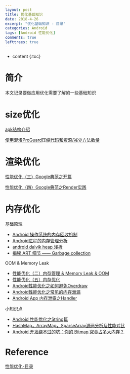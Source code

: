 ```yaml
---
layout: post
title: 优化基础知识
date: 2018-4-26
excerpt: "优化基础知识 - 目录"
categories: Android
tags: [Android 性能优化]
comments: true
lefttrees: true
---
```


* content
{:toc}



# 简介

本文记录要做应用优化需要了解的一些基础知识

# size优化

[apk结构介绍](https://www.aliyun.com/jiaocheng/19335.html)

[使用混淆ProGuard压缩代码和资源/减少方法数量](https://blog.csdn.net/ocean20/article/details/67634130)

# 渲染优化

[性能优化（三）Google典范之开篇](http://vivianking6855.github.io/2017/03/13/Android-optimization-3-Google-Publish/)

[性能优化（四）Google典范之Render实践](http://vivianking6855.github.io/2017/03/14/Android-optimization-4-Google-Publish-Render/)

# 内存优化

基础原理

- [Android 操作系统的内存回收机制](https://www.ibm.com/developerworks/cn/opensource/os-cn-android-mmry-rcycl/ )
- [Android进程的内存管理分析](http://blog.csdn.net/gemmem/article/details/8920039 )
- [android dalvik heap 浅析](http://blog.csdn.net/cqupt_chen/article/details/11068129) 
- [揭秘 ART 细节 —— Garbage collection](http://www.cnblogs.com/jinkeep/p/3818180.html)

OOM & Memory Leak

- [性能优化（二）内存管理 & Memory Leak & OOM](http://vivianking6855.github.io/2017/02/27/Android-optimization-2-OOM/)
- [性能优化（五）内存优化](http://vivianking6855.github.io/2018/03/05/Android-optimization-5-Memory/)
- [Android性能优化之如何避免Overdraw](https://www.jianshu.com/p/145fc61011cd) 
- [Android性能优化之常见的内存泄漏](http://blog.csdn.net/u010687392/article/details/49909477) 
- [Android App 内存泄露之Handler](http://blog.csdn.net/zhuanglonghai/article/details/38233069) 

小知识点

- [Android 性能优化之String篇](http://blog.csdn.net/vfush/article/details/53038437) 
- [HashMap，ArrayMap，SparseArray源码分析及性能对比](http://www.jianshu.com/p/7b9a1b386265) 
- [Android 开发绕不过的坑：你的 Bitmap 究竟占多大内存？](https://mp.weixin.qq.com/s?__biz=MzA3NTYzODYzMg==&mid=403263974&idx=1&sn=b0315addbc47f3c38e65d9c633a12cd6&scene=21#wechat_redirect)

# Reference

[性能优化-目录](http://vivianking6855.github.io/2018/01/24/Android-optimization-index/)


